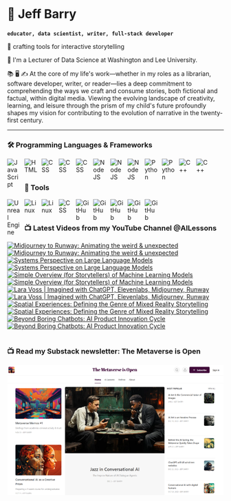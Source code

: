 # 🔭 Jeff Barry

**`educator, data scientist, writer, full-stack developer`**

🌱 crafting tools for interactive storytelling

💬 I'm a Lecturer of Data Science at Washington and Lee University. 

📚 🖥️ ✍️ At the core of my life's work—whether in my roles as a librarian, software developer, writer, or reader—lies a deep commitment to comprehending the ways we craft and consume stories, both fictional and factual, within digital media. Viewing the evolving landscape of creativity, learning, and leisure through the prism of my child's future profoundly shapes my vision for contributing to the evolution of narrative in the twenty-first century.

---

### 🛠️ Programming Languages & Frameworks

          
<img align="left" alt="JavaScript" width="30px" style="padding-right:10px;" src="https://cdn.jsdelivr.net/gh/devicons/devicon/icons/javascript/javascript-plain.svg" />
<img align="left" alt="HTML" width="30px" style="padding-right:10px;" src="https://cdn.jsdelivr.net/gh/devicons/devicon/icons/html5/html5-plain.svg" />
<img align="left" alt="CSS" width="30px" style="padding-right:10px;" src="https://cdn.jsdelivr.net/gh/devicons/devicon/icons/css3/css3-original.svg" />
<img align="left" alt="CSS" width="30px" style="padding-right:10px;" src="https://cdn.jsdelivr.net/gh/devicons/devicon/icons/bootstrap/bootstrap-original.svg" />
<img align="left" alt="CSS" width="30px" style="padding-right:10px;" src="https://cdn.jsdelivr.net/gh/devicons/devicon/icons/php/php-original.svg" />
<img align="left" alt="NodeJS" width="30px" style="padding-right:10px;" src="https://cdn.jsdelivr.net/gh/devicons/devicon/icons/nodejs/nodejs-original.svg" />
<img align="left" alt="NodeJS" width="30px" style="padding-right:10px;" src="https://cdn.jsdelivr.net/gh/devicons/devicon/icons/nextjs/nextjs-original.svg" />
<img align="left" alt="NodeJS" width="30px" style="padding-right:10px;" src="https://cdn.jsdelivr.net/gh/devicons/devicon/icons/svelte/svelte-original.svg" />
<img align="left" alt="Python" width="30px" style="padding-right:10px;" src="https://cdn.jsdelivr.net/gh/devicons/devicon/icons/python/python-plain.svg" />
<img align="left" alt="Python" width="30px" style="padding-right:10px;" src="https://cdn.jsdelivr.net/gh/devicons/devicon/icons/r/r-original.svg" />
<img align="left" alt="C++" width="30px" style="padding-right:10px;" src="https://cdn.jsdelivr.net/gh/devicons/devicon/icons/cplusplus/cplusplus-line.svg" />
<img align="left" alt="C++" width="30px" style="padding-right:10px;" src="https://cdn.jsdelivr.net/gh/devicons/devicon/icons/objectivec/objectivec-plain.svg" />

<br />
<br />

### 🧰 Tools

<img align="left" alt="Unreal Engine" width="30px" style="padding-right:10px;" src="https://cdn.jsdelivr.net/gh/devicons/devicon/icons/unrealengine/unrealengine-original.svg" />
<img align="left" alt="Linux" width="30px" style="padding-right:10px;" src="https://cdn.jsdelivr.net/gh/devicons/devicon/icons/linux/linux-original.svg" />
<img align="left" alt="Linux" width="30px" style="padding-right:10px;" src="https://cdn.jsdelivr.net/gh/devicons/devicon/icons/apache/apache-original.svg" />
<img align="left" alt="CSS" width="30px" style="padding-right:10px;" src="https://cdn.jsdelivr.net/gh/devicons/devicon/icons/wordpress/wordpress-original.svg" />
<img align="left" alt="GitHub" width="30px" style="padding-right:10px;" src="https://cdn.jsdelivr.net/gh/devicons/devicon/icons/github/github-original.svg" />
<img align="left" alt="GitHub" width="30px" style="padding-right:10px;" src="https://cdn.jsdelivr.net/gh/devicons/devicon/icons/firebase/firebase-plain.svg" />
<img align="left" alt="GitHub" width="30px" style="padding-right:10px;" src="https://cdn.jsdelivr.net/gh/devicons/devicon/icons/mongodb/mongodb-original.svg" />
<img align="left" alt="GitHub" width="30px" style="padding-right:10px;" src="https://cdn.jsdelivr.net/gh/devicons/devicon/icons/mysql/mysql-original.svg" />
<img align="left" alt="GitHub" width="30px" style="padding-right:10px;" src="https://cdn.jsdelivr.net/gh/devicons/devicon/icons/postgresql/postgresql-original.svg" />

<br />

#
### 📺 Latest Videos from my YouTube Channel @AILessons
<!-- BEGIN YOUTUBE-CARDS -->
[![Midjourney to Runway: Animating the weird & unexpected](https://ytcards.demolab.com/?id=rdZland7mPc&title=Midjourney+to+Runway%3A+Animating+the+weird+%26+unexpected&lang=en&timestamp=1730148058&background_color=%230d1117&title_color=%23ffffff&stats_color=%23dedede&max_title_lines=1&width=250&border_radius=5 "Midjourney to Runway: Animating the weird & unexpected")](https://www.youtube.com/watch?v=rdZland7mPc#gh-dark-mode-only)[![Midjourney to Runway: Animating the weird & unexpected](https://ytcards.demolab.com/?id=rdZland7mPc&title=Midjourney+to+Runway%3A+Animating+the+weird+%26+unexpected&lang=en&timestamp=1730148058&background_color=%23ffffff&title_color=%2324292f&stats_color=%2357606a&max_title_lines=1&width=250&border_radius=5 "Midjourney to Runway: Animating the weird & unexpected")](https://www.youtube.com/watch?v=rdZland7mPc#gh-light-mode-only)
[![Systems Perspective on Large Language Models](https://ytcards.demolab.com/?id=uuP-3QAJEYc&title=Systems+Perspective+on+Large+Language+Models&lang=en&timestamp=1729993335&background_color=%230d1117&title_color=%23ffffff&stats_color=%23dedede&max_title_lines=1&width=250&border_radius=5 "Systems Perspective on Large Language Models")](https://www.youtube.com/watch?v=uuP-3QAJEYc#gh-dark-mode-only)[![Systems Perspective on Large Language Models](https://ytcards.demolab.com/?id=uuP-3QAJEYc&title=Systems+Perspective+on+Large+Language+Models&lang=en&timestamp=1729993335&background_color=%23ffffff&title_color=%2324292f&stats_color=%2357606a&max_title_lines=1&width=250&border_radius=5 "Systems Perspective on Large Language Models")](https://www.youtube.com/watch?v=uuP-3QAJEYc#gh-light-mode-only)
[![Simple Overview (for Storytellers) of Machine Learning Models](https://ytcards.demolab.com/?id=33eO8yZJ6wM&title=Simple+Overview+%28for+Storytellers%29+of+Machine+Learning+Models&lang=en&timestamp=1729890375&background_color=%230d1117&title_color=%23ffffff&stats_color=%23dedede&max_title_lines=1&width=250&border_radius=5 "Simple Overview (for Storytellers) of Machine Learning Models")](https://www.youtube.com/watch?v=33eO8yZJ6wM#gh-dark-mode-only)[![Simple Overview (for Storytellers) of Machine Learning Models](https://ytcards.demolab.com/?id=33eO8yZJ6wM&title=Simple+Overview+%28for+Storytellers%29+of+Machine+Learning+Models&lang=en&timestamp=1729890375&background_color=%23ffffff&title_color=%2324292f&stats_color=%2357606a&max_title_lines=1&width=250&border_radius=5 "Simple Overview (for Storytellers) of Machine Learning Models")](https://www.youtube.com/watch?v=33eO8yZJ6wM#gh-light-mode-only)
[![Lara Voss | Imagined with ChatGPT, Elevenlabs, Midjourney, Runway](https://ytcards.demolab.com/?id=xippu_Q6Od4&title=Lara+Voss+%7C+Imagined+with+ChatGPT%2C+Elevenlabs%2C+Midjourney%2C+Runway&lang=en&timestamp=1729797406&background_color=%230d1117&title_color=%23ffffff&stats_color=%23dedede&max_title_lines=1&width=250&border_radius=5 "Lara Voss | Imagined with ChatGPT, Elevenlabs, Midjourney, Runway")](https://www.youtube.com/watch?v=xippu_Q6Od4#gh-dark-mode-only)[![Lara Voss | Imagined with ChatGPT, Elevenlabs, Midjourney, Runway](https://ytcards.demolab.com/?id=xippu_Q6Od4&title=Lara+Voss+%7C+Imagined+with+ChatGPT%2C+Elevenlabs%2C+Midjourney%2C+Runway&lang=en&timestamp=1729797406&background_color=%23ffffff&title_color=%2324292f&stats_color=%2357606a&max_title_lines=1&width=250&border_radius=5 "Lara Voss | Imagined with ChatGPT, Elevenlabs, Midjourney, Runway")](https://www.youtube.com/watch?v=xippu_Q6Od4#gh-light-mode-only)
[![Spatial Experiences: Defining the Genre of Mixed Reality Storytelling](https://ytcards.demolab.com/?id=fXw8obaFuAc&title=Spatial+Experiences%3A+Defining+the+Genre+of+Mixed+Reality+Storytelling&lang=en&timestamp=1727696392&background_color=%230d1117&title_color=%23ffffff&stats_color=%23dedede&max_title_lines=1&width=250&border_radius=5 "Spatial Experiences: Defining the Genre of Mixed Reality Storytelling")](https://www.youtube.com/watch?v=fXw8obaFuAc#gh-dark-mode-only)[![Spatial Experiences: Defining the Genre of Mixed Reality Storytelling](https://ytcards.demolab.com/?id=fXw8obaFuAc&title=Spatial+Experiences%3A+Defining+the+Genre+of+Mixed+Reality+Storytelling&lang=en&timestamp=1727696392&background_color=%23ffffff&title_color=%2324292f&stats_color=%2357606a&max_title_lines=1&width=250&border_radius=5 "Spatial Experiences: Defining the Genre of Mixed Reality Storytelling")](https://www.youtube.com/watch?v=fXw8obaFuAc#gh-light-mode-only)
[![Beyond Boring Chatbots: AI Product Innovation Cycle](https://ytcards.demolab.com/?id=2YrmTFHX7XQ&title=Beyond+Boring+Chatbots%3A+AI+Product+Innovation+Cycle&lang=en&timestamp=1727479640&background_color=%230d1117&title_color=%23ffffff&stats_color=%23dedede&max_title_lines=1&width=250&border_radius=5 "Beyond Boring Chatbots: AI Product Innovation Cycle")](https://www.youtube.com/watch?v=2YrmTFHX7XQ#gh-dark-mode-only)[![Beyond Boring Chatbots: AI Product Innovation Cycle](https://ytcards.demolab.com/?id=2YrmTFHX7XQ&title=Beyond+Boring+Chatbots%3A+AI+Product+Innovation+Cycle&lang=en&timestamp=1727479640&background_color=%23ffffff&title_color=%2324292f&stats_color=%2357606a&max_title_lines=1&width=250&border_radius=5 "Beyond Boring Chatbots: AI Product Innovation Cycle")](https://www.youtube.com/watch?v=2YrmTFHX7XQ#gh-light-mode-only)
<!-- END YOUTUBE-CARDS -->

# 

### 📺 Read my Substack newsletter: The Metaverse is Open

[<img src="metaverse-screenshot-750.png">](https://metaverseisopen.substack.com/)

#

<!--
**jeffreybarry/jeffreybarry** is a ✨ _special_ ✨ repository because its `README.md` (this file) appears on your GitHub profile.

Here are some ideas to get you started:

-  I’m currently working on ...
-  I’m currently learning ...
- 👯 I’m looking to collaborate on ...
- 🤔 I’m looking for help with ...
-  Ask me about ...
- 📫 How to reach me: ...
- 😄 Pronouns: ...
- ⚡ Fun fact: ...
-->
